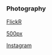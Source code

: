 ### Photography



<p><a href="https://www.flickr.com/photos/sharlo1982">FlickR</a><p/>
<p><a href="https://500px.com/charlestroupin">500px</a></p>
<p><a href="https://www.instagram.com/charles_troupin/">Instagram</a></p>
